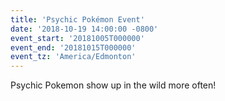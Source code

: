 ```yaml
---
title: 'Psychic Pokémon Event'
date: '2018-10-19 14:00:00 -0800'
event_start: '20181005T000000'
event_end: '20181015T000000'
event_tz: 'America/Edmonton'
---
```

Psychic Pokemon show up in the wild more often!
